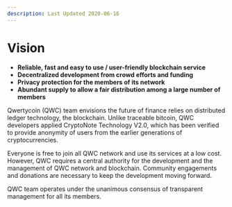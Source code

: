 ```yaml
---
description: Last Updated 2020-06-16
---
```


# Vision

* **Reliable, fast and easy to use / user-friendly blockchain service**
* **Decentralized development from crowd efforts and funding**
* **Privacy protection for the members of its network**
* **Abundant supply to allow a fair distribution among a large number of members**

Qwertycoin \(QWC\) team envisions the future of finance relies on distributed ledger technology, the blockchain. Unlike traceable bitcoin, QWC developers applied CryptoNote Technology V2.0, which has been verified to provide anonymity of users from the earlier generations of cryptocurrencies.

Everyone is free to join all QWC network and use its services at a low cost. However, QWC requires a central authority for the development and the management of QWC network and blockchain. Community engagements and donations are necessary to keep the development moving forward.

QWC team operates under the unanimous consensus of transparent management for all its members.

